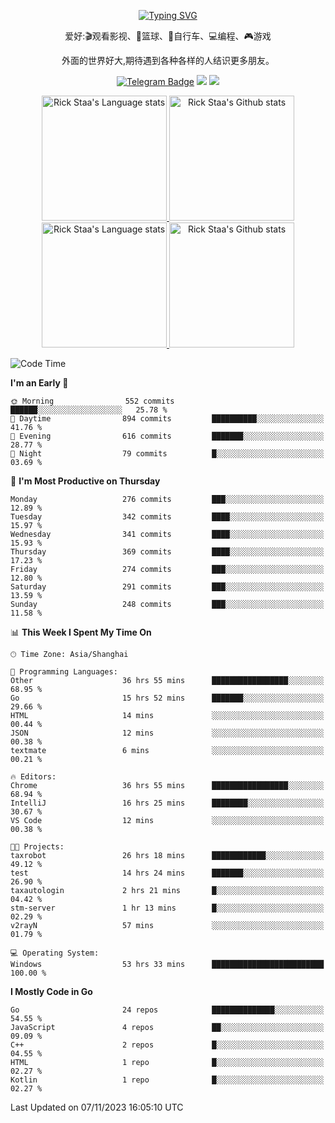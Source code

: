 <div align="center"> 

[![Typing SVG](https://readme-typing-svg.herokuapp.com?size=25&duration=2500&color=eeeeee&vCenter=true&width=200&height=40&lines=Hi+there+%F0%9F%91%8B%F0%9F%8F%BB;I'm+DanBai)](https://git.io/typing-svg)

爱好:🎬观看影视、🏀篮球、🚴自行车、💻编程、🎮游戏

外面的世界好大,期待遇到各种各样的人结识更多朋友。

[![Telegram Badge](https://img.shields.io/badge/-Telegram-blue?style=flat&logo=Telegram&logoColor=white)](https://t.me/danbai9420) 
[![](https://img.shields.io/badge/-Blog-brightgreen?style=flat&logo=Blogger&logoColor=white)](https://p00q.cn)
[![](https://img.shields.io/badge/-Email-red?style=flat&logo=Mail.Ru&logoColor=white)](mailto:danbai@88.com)
</div>

<!-- Light Mode -->
<div align="center"> 
<a href="https://github.com/anuraghazra/github-readme-stats#gh-light-mode-only">
<img height=200 src="https://github-readme-stats.vercel.app/api/top-langs/?username=danbai225&layout=compact&langs_count=10&hide_border=1&role=OWNER,COLLABORATOR#gh-light-mode-only" alt="Rick Staa's Language stats" />
</a>
<a href="https://github.com/anuraghazra/github-readme-stats#gh-light-mode-only">
<img height=200 src="https://github-readme-stats.vercel.app/api?username=danbai225&show_icons=true&count_private=true&line_height=28&hide_border=1&include_all_commits=true&card_width=450&role=OWNER,COLLABORATOR&exclude_repo=github-readme-stats#gh-light-mode-only" alt="Rick Staa's Github stats" />
</a>
</div>

<!-- Dark Mode -->
<div align="center"> 
<a href="https://github.com/anuraghazra/github-readme-stats#gh-dark-mode-only">
<img height=200 src="https://github-readme-stats.vercel.app/api/top-langs/?username=danbai225&layout=compact&langs_count=10&hide_border=1&role=OWNER,COLLABORATOR&theme=github_dark#gh-dark-mode-only" alt="Rick Staa's Language stats" />
</a>
<a href="https://github.com/anuraghazra/github-readme-stats#gh-dark-mode-only">
<img height=200 src="https://github-readme-stats.vercel.app/api?username=danbai225&show_icons=true&count_private=true&line_height=28&hide_border=1&include_all_commits=true&card_width=450&role=OWNER,COLLABORATOR&exclude_repo=github-readme-stats&theme=github_dark#gh-dark-mode-only" alt="Rick Staa's Github stats" />
</a>
</div>

<!--START_SECTION:waka-->
![Code Time](http://img.shields.io/badge/Code%20Time-1%2C431%20hrs%2039%20mins-blue)

**I'm an Early 🐤** 

```text
🌞 Morning                552 commits         ██████░░░░░░░░░░░░░░░░░░░   25.78 % 
🌆 Daytime                894 commits         ██████████░░░░░░░░░░░░░░░   41.76 % 
🌃 Evening                616 commits         ███████░░░░░░░░░░░░░░░░░░   28.77 % 
🌙 Night                  79 commits          █░░░░░░░░░░░░░░░░░░░░░░░░   03.69 % 
```
📅 **I'm Most Productive on Thursday** 

```text
Monday                   276 commits         ███░░░░░░░░░░░░░░░░░░░░░░   12.89 % 
Tuesday                  342 commits         ████░░░░░░░░░░░░░░░░░░░░░   15.97 % 
Wednesday                341 commits         ████░░░░░░░░░░░░░░░░░░░░░   15.93 % 
Thursday                 369 commits         ████░░░░░░░░░░░░░░░░░░░░░   17.23 % 
Friday                   274 commits         ███░░░░░░░░░░░░░░░░░░░░░░   12.80 % 
Saturday                 291 commits         ███░░░░░░░░░░░░░░░░░░░░░░   13.59 % 
Sunday                   248 commits         ███░░░░░░░░░░░░░░░░░░░░░░   11.58 % 
```


📊 **This Week I Spent My Time On** 

```text
🕑︎ Time Zone: Asia/Shanghai

💬 Programming Languages: 
Other                    36 hrs 55 mins      █████████████████░░░░░░░░   68.95 % 
Go                       15 hrs 52 mins      ███████░░░░░░░░░░░░░░░░░░   29.66 % 
HTML                     14 mins             ░░░░░░░░░░░░░░░░░░░░░░░░░   00.44 % 
JSON                     12 mins             ░░░░░░░░░░░░░░░░░░░░░░░░░   00.38 % 
textmate                 6 mins              ░░░░░░░░░░░░░░░░░░░░░░░░░   00.21 % 

🔥 Editors: 
Chrome                   36 hrs 55 mins      █████████████████░░░░░░░░   68.94 % 
IntelliJ                 16 hrs 25 mins      ████████░░░░░░░░░░░░░░░░░   30.67 % 
VS Code                  12 mins             ░░░░░░░░░░░░░░░░░░░░░░░░░   00.38 % 

🐱‍💻 Projects: 
taxrobot                 26 hrs 18 mins      ████████████░░░░░░░░░░░░░   49.12 % 
test                     14 hrs 24 mins      ███████░░░░░░░░░░░░░░░░░░   26.90 % 
taxautologin             2 hrs 21 mins       █░░░░░░░░░░░░░░░░░░░░░░░░   04.42 % 
stm-server               1 hr 13 mins        █░░░░░░░░░░░░░░░░░░░░░░░░   02.29 % 
v2rayN                   57 mins             ░░░░░░░░░░░░░░░░░░░░░░░░░   01.79 % 

💻 Operating System: 
Windows                  53 hrs 33 mins      █████████████████████████   100.00 % 
```

**I Mostly Code in Go** 

```text
Go                       24 repos            ██████████████░░░░░░░░░░░   54.55 % 
JavaScript               4 repos             ██░░░░░░░░░░░░░░░░░░░░░░░   09.09 % 
C++                      2 repos             █░░░░░░░░░░░░░░░░░░░░░░░░   04.55 % 
HTML                     1 repo              █░░░░░░░░░░░░░░░░░░░░░░░░   02.27 % 
Kotlin                   1 repo              █░░░░░░░░░░░░░░░░░░░░░░░░   02.27 % 
```




 Last Updated on 07/11/2023 16:05:10 UTC
<!--END_SECTION:waka-->
